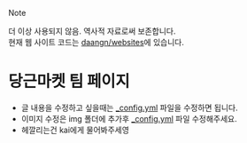 > [!NOTE]
> 
> 더 이상 사용되지 않음. 역사적 자료로써 보존합니다.\
> 현재 웹 사이트 코드는 [daangn/websites](https://github.com/daangn/websites)에 있습니다.

당근마켓 팀 페이지
==============
- 글 내용을 수정하고 싶을때는 [_config.yml](_config.yml) 파일을 수정하면 됩니다.
- 이미지 수정은 img 폴더에 추가후 [_config.yml](_config.yml) 파일 수정해주세요.
- 헤깔리는건 kai에게 물어봐주세영
